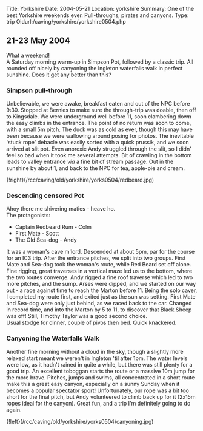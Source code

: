 Title: Yorkshire 
Date: 2004-05-21
Location: yorkshire
Summary: One of the best Yorkshire weekends ever. Pull-throughs, pirates and canyons.
Type: trip
Oldurl:/caving/yorkshire/yorkshire0504.php

## 21-23 May 2004

What a weekend!  
A Saturday morning warm-up in Simpson Pot, followed by a classic trip. All
rounded off nicely by canyoning the Ingleton waterfalls walk in perfect
sunshine. Does it get any better than this?

### Simpson pull-through

Unbelievable, we were awake, breakfast eaten and out of the NPC before 9:30.
Stopped at Bernies to make sure the through-trip was doable, then off to
Kingsdale. We were underground well before 11, soon clambering down the easy
climbs in the entrance. The point of no return was soon to come, with a small
5m pitch. The duck was as cold as ever, though this may have been because we
were wallowing around posing for photos. The inevitable 'stuck rope' debacle
was easily sorted with a quick prussik, and we soon arrived at slit pot. Even
anorexic Andy struggled through the slit, so I didn' feel so bad when it took
me several attempts. Bit of crawling in the bottom leads to valley entrance
_via_ a fine bit of stream passage. Out in the sunshine by about 1, and back
to the NPC for tea, apple-pie and cream.

{!right}(/rcc/caving/old/yorkshire/yorks0504/redbeard.jpg)

### Descending **censored** Pot

Ahoy there me shivering maties - heave ho.  
The protagonists:

  * Captain Redbeard Rum - Colm 
  * First Mate - Scott 
  * The Old Sea-dog - Andy 

It was a woman's cave m'lord. Descended at about 5pm, par for the course for
an IC3 trip. After the entrance pitches, we split into two groups. First Mate
and Sea-dog took the woman's route, while Red Beard set off alone. Fine
rigging, great traverses in a vertical maze led us to the bottom, where the
two routes converge. Andy rigged a fine roof traverse which led to two more
pitches, and the sump. Arses were dipped, and we started on our way out - a
race against time to reach the Marton before 11. Being the solo caver, I
completed my route first, and exited just as the sun was setting. First Mate
and Sea-dog were only just behind, as we raced back to the car. Changed in
record time, and into the Marton by 5 to 11, to discover that Black Sheep was
off! Still, Timothy Taylor was a good second choice.  
Usual stodge for dinner, couple of pivos then bed. Quick knackered.

### Canyoning the Waterfalls Walk

Another fine morning without a cloud in the sky, though a slightly more
relaxed start meant we weren't in Ingleton 'til after 1pm. The water levels
were low, as it hadn't rained in quite a while, but there was still plenty for
a good trip. An excellent toboggan starts the route or a massive 10m jump for
the more brave. Pitches, jumps and swims, all concentrated in a short route
make this a great easy canyon, especially on a sunny Sunday when it becomes a
popular spectator sport! Unfortunately, our rope was a bit too short for the
final pitch, but Andy volunteered to climb back up for it (2x15m ropes ideal
for the canyon). Great fun, and a trip I'm definitely going to do again.

{!left}(/rcc/caving/old/yorkshire/yorks0504/canyoning.jpg)

